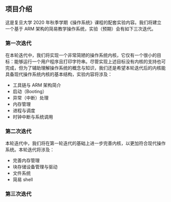 ## 项目介绍

这是复旦大学 2020 年秋季学期《操作系统》课程的配套实验内容。我们将建立一个基于 ARM 架构的简易教学操作系统，实验（预期）会有如下三次迭代。

### 第一次迭代

在本轮迭代中，我们将实现一个非常简陋的操作系统内核，它仅有一个很小的目标：能够运行一个用户程序且打印字符串。尽管实现上述目标没有内核的支持也可完成，但为了辅助理解操作系统的概念与知识，我们还是希望本轮迭代后的内核能具备现代操作系统内核的基本结构，实验内容将涉及：

- 工具链与 ARM 架构简介
- 启动（Booting）
- 异常（中断）处理
- 内存管理
- 进程与调度
- 时钟中断与系统调用

### 第二次迭代

本轮迭代中，我们将在第一轮迭代的基础上进一步完善内核，以更加符合现代操作系统。本轮迭代将涉及：

- 完善内存管理
- 块存储设备管理与驱动
- 文件系统
- 简易 shell

### 第三次迭代



